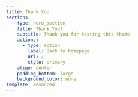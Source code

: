 ```yaml
---
title: Thank You
sections:
  - type: hero_section
    title: Thank You!
    subtitle: Thank you for testing this theme!
    actions:
      - type: action
        label: Back to homepage
        url: /
        style: primary
    align: center
    padding_bottom: large
    background_color: none
template: advanced
---
```

